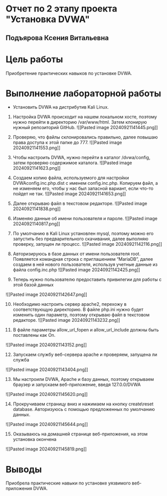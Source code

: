 # Отчет по 2 этапу проекта "Установка DVWA"
## Подъярова Ксения Витальевна

# Цель работы
Приобретение практических навыков по установке DVWA.


# Выполнение лабораторной работы
- Установить DVWA на дистрибутив Kali Linux.

1. Настройка DVWA происходит на нашем локальном хосте, поэтому нужно перейти в директорию /var/www/html. Затем клонирую нужный репозиторий GitHub.
![[Pasted image 20240921141445.png]]

2. Проверяю, что файлы склонировались правильно, далее повышаю права доступа к этой папке до 777. 
![[Pasted image 20240921141553.png]]

3. Чтобы настроить DVWA, нужно перейти в каталог /dvwa/config, затем проверяю содержимое каталога.
![[Pasted image 20240921141623.png]]

4. Создаем копию файла, используемого для настройки DVWAconfig.inc.php.dist с именем config.inc.php. Копируем файл, а не изменяем его, чтобы у нас был запасной вариант, если что-то пойдет не так.
![[Pasted image 20240921141653.png]]

5. Далее открываю файл в текстовом редакторе.
![[Pasted image 20240921141838.png]]

6. Изменяю данные об имени пользователя и пароле.
![[Pasted image 20240921140817.png]]

7. По умолчанию в Kali Linux установлен mysql, поэтому можно его запустить без предварительного скачивания, далее выполняю проверку, запущен ли процесс.
![[Pasted image 20240921142116.png]]

8. Авторизируюсь в базе данных от имени пользователя root. Появляется командная строка с приглашением “MariaDB”, далее создаем в ней нового пользователя, используя учетные данные из файла config.inc.php
![[Pasted image 20240921142425.png]]

9. Теперь нужно пользователю предоставить привилегии для работы с этой базой данных

![[Pasted image 20240921142647.png]]

10. Необходимо настроить сервер apache2, перехожу в соответствующую директорию. В файле php.ini нужно будет изменить один параметр, поэтому открываю файл в текстовом редакторе.
![[Pasted image 20240921143232.png]]

11. В файле параметры allow_url_fopen и allow_url_include должны быть поставлены как On.

![[Pasted image 20240921143152.png]]

12. Запускаем службу веб-сервера apache и проверяем, запущена ли служба

![[Pasted image 20240921143404.png]]

13. Мы настроили DVWA, Apache и базу данных, поэтому открываем браузер и запускаем веб-приложение, введя 127.0.0/DVWA

![[Pasted image 20240921145620.png]]

14. Прокручиваем страницу вниз и нажимаем на кнопку create\reset database. Авторизуюсь с помощью предложенных по умолчанию данных.

![[Pasted image 20240921145644.png]]

15. Оказываюсь на домашней странице веб-приложения, на этом установка окончена

![[Pasted image 20240921145819.png]]

# Выводы
Приобрела практические навыки по установке уязвимого веб-приложения DVWA.